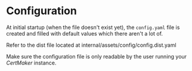 # Configuration

At initial startup (when the file doesn't exist yet), the ``config.yaml`` file is created 
and filled with default values which there aren't a lot of.

Refer to the dist file located at internal/assets/config/config.dist.yaml

Make sure the configuration file is only readable by the user running your 
*CertMaker* instance.